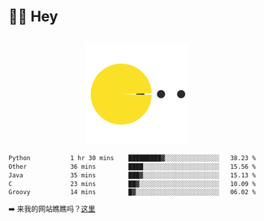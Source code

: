
# 👋🏻 Hey
<div align="center">
	<br>
	<img src="https://raw.githubusercontent.com/Aniket965/Aniket965/master/pacman.svg?sanitize=true" width="200" height="200">
	<br>
</div>

<!--START_SECTION:waka-->

```txt
Python           1 hr 30 mins    █████████▓░░░░░░░░░░░░░░░   38.23 %
Other            36 mins         ████░░░░░░░░░░░░░░░░░░░░░   15.56 %
Java             35 mins         ███▓░░░░░░░░░░░░░░░░░░░░░   15.13 %
C                23 mins         ██▓░░░░░░░░░░░░░░░░░░░░░░   10.09 %
Groovy           14 mins         █▓░░░░░░░░░░░░░░░░░░░░░░░   06.02 %
```

<!--END_SECTION:waka-->

 ➡️  来我的网站瞧瞧吗？[这里](https://www.shaolongfei.com)
